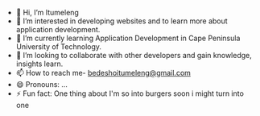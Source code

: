 - 👋 Hi, I’m Itumeleng
- 👀 I’m interested in developing websites and to learn more about application development.
- 🌱 I’m currently learning Application Development in Cape Peninsula University of Technology.
- 💞️ I’m looking to collaborate with other developers and gain knowledge, insights learn.
- 📫 How to reach me- bedeshoitumeleng@gmail.com 
- 😄 Pronouns: ...
- ⚡ Fun fact: One thing about I'm so into burgers soon i might turn into one

<!---
Itu156/Itu156 is a ✨ special ✨ repository because its `README.md` (this file) appears on your GitHub profile.
You can click the Preview link to take a look at your changes.
--->
